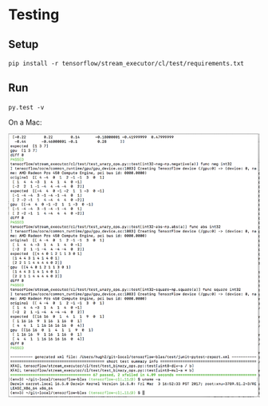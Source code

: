 # Testing

## Setup

```
pip install -r tensorflow/stream_executor/cl/test/requirements.txt
```

## Run

```
py.test -v
```

On a Mac:

<img src="img/mac_sierra_tests.png" width="600" />
